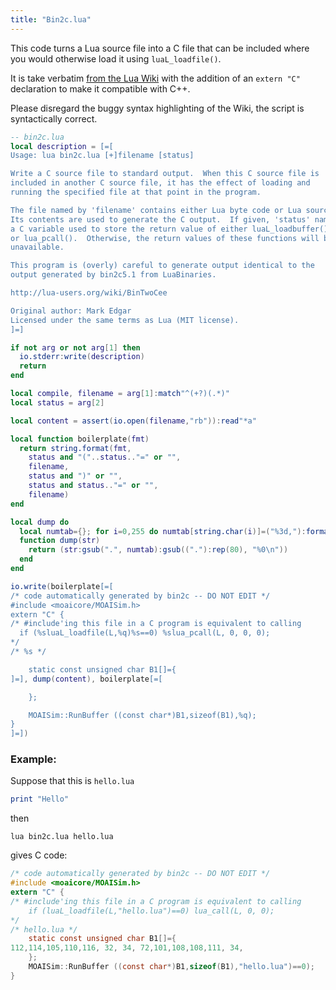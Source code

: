 ```yaml
---
title: "Bin2c.lua"
---
```


This code turns a Lua source file into a C file that can be included where you would otherwise load it using `luaL_loadfile()`.

It is take verbatim [from the Lua Wiki](http://lua-users.org/cgi-bin/wiki.pl?action=edit&id=BinToCee) with the addition of an `extern "C"` declaration to make it compatible with C++.

Please disregard the buggy syntax highlighting of the Wiki, the script is syntactically correct.

```lua
-- bin2c.lua
local description = [=[
Usage: lua bin2c.lua [+]filename [status]

Write a C source file to standard output.  When this C source file is
included in another C source file, it has the effect of loading and
running the specified file at that point in the program.

The file named by 'filename' contains either Lua byte code or Lua source.
Its contents are used to generate the C output.  If given, 'status' names
a C variable used to store the return value of either luaL_loadbuffer()
or lua_pcall().  Otherwise, the return values of these functions will be
unavailable.

This program is (overly) careful to generate output identical to the
output generated by bin2c5.1 from LuaBinaries.

http://lua-users.org/wiki/BinTwoCee

Original author: Mark Edgar
Licensed under the same terms as Lua (MIT license).
]=]

if not arg or not arg[1] then
  io.stderr:write(description)
  return
end

local compile, filename = arg[1]:match"^(+?)(.*)"
local status = arg[2]

local content = assert(io.open(filename,"rb")):read"*a"

local function boilerplate(fmt)
  return string.format(fmt,
    status and "("..status.."=" or "",
    filename,
    status and ")" or "",
    status and status.."=" or "",
    filename)
end

local dump do
  local numtab={}; for i=0,255 do numtab[string.char(i)]=("%3d,"):format(i) end
  function dump(str)
    return (str:gsub(".", numtab):gsub(("."):rep(80), "%0\n"))
  end
end

io.write(boilerplate[=[
/* code automatically generated by bin2c -- DO NOT EDIT */
#include <moaicore/MOAISim.h>
extern "C" {
/* #include'ing this file in a C program is equivalent to calling
  if (%sluaL_loadfile(L,%q)%s==0) %slua_pcall(L, 0, 0, 0); 
*/
/* %s */

    static const unsigned char B1[]={
]=], dump(content), boilerplate[=[

    };

    MOAISim::RunBuffer ((const char*)B1,sizeof(B1),%q);
}
]=])
```

### Example:

Suppose that this is `hello.lua`

```lua
print "Hello"
```

then

```
lua bin2c.lua hello.lua
```

gives C code:

```c
/* code automatically generated by bin2c -- DO NOT EDIT */
#include <moaicore/MOAISim.h>
extern "C" {
/* #include'ing this file in a C program is equivalent to calling
    if (luaL_loadfile(L,"hello.lua")==0) lua_call(L, 0, 0); 
*/
/* hello.lua */
    static const unsigned char B1[]={
112,114,105,110,116, 32, 34, 72,101,108,108,111, 34,
    };
    MOAISim::RunBuffer ((const char*)B1,sizeof(B1),"hello.lua")==0);
}
```


